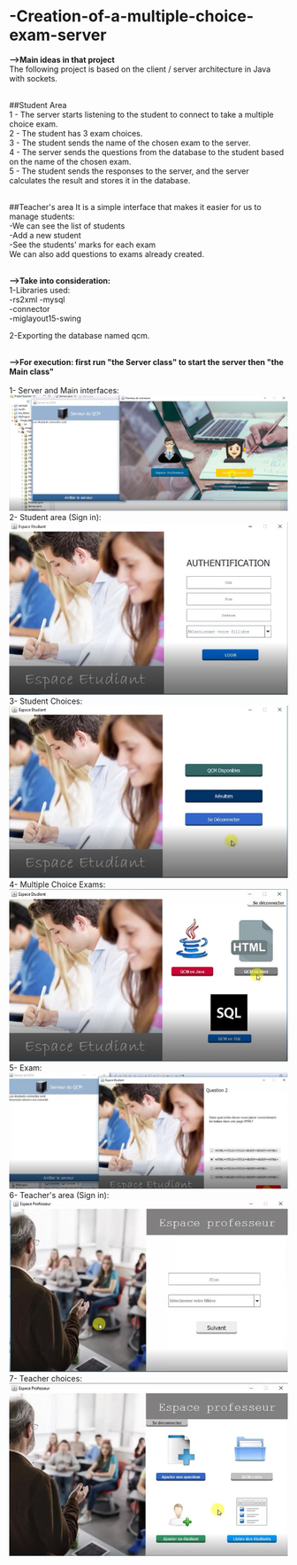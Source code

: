 # -Creation-of-a-multiple-choice-exam-server


**-->Main ideas in that project<br/>**
The following project is based on the client / server architecture in Java with sockets.<br/><br/>

##Student Area <br/>
1 - The server starts listening to the student to connect to take a multiple choice exam. <br/>
2 - The student has 3 exam choices. <br/>
3 - The student sends the name of the chosen exam to the server. <br/>
4 - The server sends the questions from the database to the student based on the name of the chosen exam. <br/>
5 - The student sends the responses to the server, and the server calculates the result and stores it in the database.<br/><br/>

##Teacher's area It is a simple interface that makes it easier for us to manage students: <br/>
  -We can see the list of students <br/>
  -Add a new student <br/>
  -See the students' marks for each exam <br/>
We can also add questions to exams already created.<br/><br/>

**-->Take into consideration:<br/>**
1-Libraries used: <br/>
  -rs2xml -mysql<br/>
  -connector <br/>
  -miglayout15-swing<br/>

2-Exporting the database named qcm.<br/><br/>

**-->For execution: first run "the Server class" to start the server then "the Main class"**<br/><br/>
1-  Server and Main interfaces:<br/>
![](images/Server+Main.png)<br/>
2-  Student area (Sign in):<br/>
![](images/StudentArea.JPG)<br/>
3-  Student Choices:<br/>
![](images/StudentChoices.JPG)<br/>
4-  Multiple Choice Exams:<br/>
![](images/QCM.JPG)<br/>
5-  Exam:<br/>
![](images/exam.JPG)<br/>
6-  Teacher's area (Sign in):<br/>
![](images/Teacher's%20Area.JPG)<br/>
7-  Teacher choices:<br/>
![](images/TeacherChoices.JPG)<br/>
